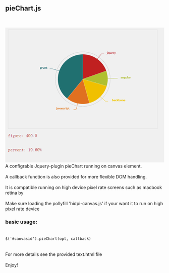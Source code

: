 # <h2>pieChart.js</h2><br/>
![image](https://github.com/chrisHchen/pieChart.js/raw/master/show.gif)
<br/>
A configrable Jquery-plugin pieChart running on canvas element.<br/><br/>
A callback function is also provided for more flexible DOM handling.</br><br/>
It is compatible running on high device pixel rate screens such as macbook retina by<br/><br/>
Make sure loading the pollyfill 'hidpi-canvas.js' if your want it to run on high pixel rate device</br>
<h3>basic usage:</h3>
<code>
$('#canvasid').pieChart(opt, callback)
</code>
<br/><br/>
For more details see the provided text.html file<br/>
<br/>
Enjoy!


